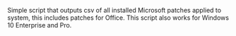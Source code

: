 Simple script that outputs csv of all installed Microsoft patches applied to system, this includes patches for Office.
This script also works for Windows 10 Enterprise and Pro.
